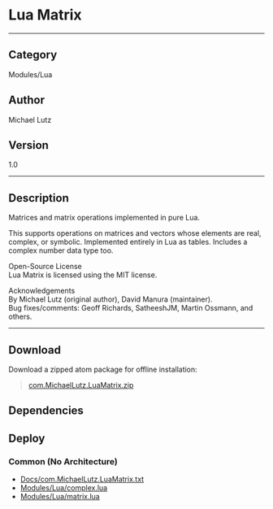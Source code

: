 # Lua Matrix
___

## Category
Modules/Lua

## Author
Michael Lutz

## Version
1.0

___

## Description
<p>Matrices and matrix operations implemented in pure Lua.</p>

<p>This supports operations on matrices and vectors whose elements are
real, complex, or symbolic.  Implemented entirely in Lua as tables.
Includes a complex number data type too.</p>

<p>Open-Source License<br>
Lua Matrix is licensed using the MIT license.</p>

<p>Acknowledgements<br>
By Michael Lutz (original author), David Manura (maintainer).<br>
Bug fixes/comments: Geoff Richards, SatheeshJM, Martin Ossmann, and others.</p>


___

## Download

Download a zipped atom package for offline installation:
> [com.MichaelLutz.LuaMatrix.zip](https://gitlab.com/WeSuckLess/Reactor/-/archive/master/Reactor-master.zip?path=Atoms/com.MichaelLutz.LuaMatrix)  

## Dependencies

## Deploy

### Common (No Architecture)

<ul>
<li><a href="https://gitlab.com/WeSuckLess/Reactor/-/blob/master/Atoms/com.MichaelLutz.LuaMatrix/Docs/com.MichaelLutz.LuaMatrix.txt?ref_type=heads">Docs/com.MichaelLutz.LuaMatrix.txt</a></li>
<li><a href="https://gitlab.com/WeSuckLess/Reactor/-/blob/master/Atoms/com.MichaelLutz.LuaMatrix/Modules/Lua/complex.lua?ref_type=heads">Modules/Lua/complex.lua</a></li>
<li><a href="https://gitlab.com/WeSuckLess/Reactor/-/blob/master/Atoms/com.MichaelLutz.LuaMatrix/Modules/Lua/matrix.lua?ref_type=heads">Modules/Lua/matrix.lua</a></li>
</ul>
